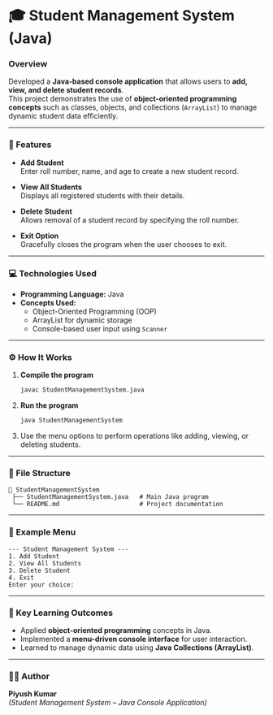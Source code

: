 # 🎓 Student Management System (Java)

### Overview  
Developed a **Java-based console application** that allows users to **add, view, and delete student records**.  
This project demonstrates the use of **object-oriented programming concepts** such as classes, objects, and collections (`ArrayList`) to manage dynamic student data efficiently.

---

### 🔧 Features  

- **Add Student**  
  Enter roll number, name, and age to create a new student record.  

- **View All Students**  
  Displays all registered students with their details.  

- **Delete Student**  
  Allows removal of a student record by specifying the roll number.  

- **Exit Option**  
  Gracefully closes the program when the user chooses to exit.  

---

### 💻 Technologies Used  
- **Programming Language:** Java  
- **Concepts Used:**  
  - Object-Oriented Programming (OOP)  
  - ArrayList for dynamic storage  
  - Console-based user input using `Scanner`  

---

### ⚙️ How It Works  

1. **Compile the program**  
   ```bash
   javac StudentManagementSystem.java
   ```  
2. **Run the program**  
   ```bash
   java StudentManagementSystem
   ```  
3. Use the menu options to perform operations like adding, viewing, or deleting students.  

---

### 📁 File Structure  

```
📂 StudentManagementSystem
 ├── StudentManagementSystem.java   # Main Java program
 └── README.md                      # Project documentation
```

---

### 🧩 Example Menu  

```
--- Student Management System ---
1. Add Student
2. View All Students
3. Delete Student
4. Exit
Enter your choice:
```

---

### 🏁 Key Learning Outcomes  

- Applied **object-oriented programming** concepts in Java.  
- Implemented a **menu-driven console interface** for user interaction.  
- Learned to manage dynamic data using **Java Collections (ArrayList)**.  

---

### 👨‍💻 Author  
**Piyush Kumar**  
*(Student Management System – Java Console Application)*  
